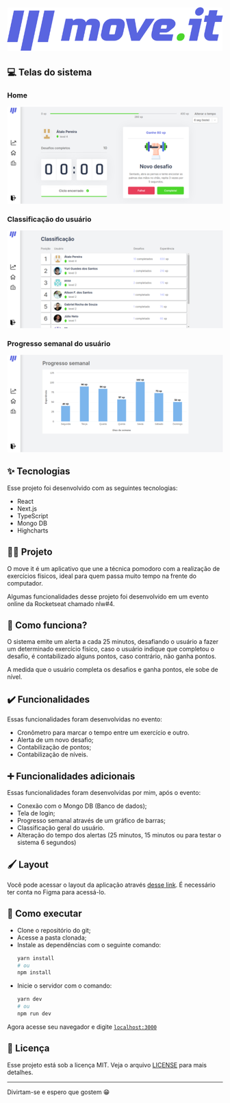 <h1 align="center">
  <img alt="move.it" title="move.it" src=".github/logo.png" />
</h1>

## 💻 Telas do sistema

### Home
<img alt="home" title="home" src=".github/home.png" />

### Classificação do usuário
<img alt="classification" title="classification" src=".github/classification.png" />

### Progresso semanal do usuário
<img alt="progress" title="progress" src=".github/progress.png" />

## ✨ Tecnologias

Esse projeto foi desenvolvido com as seguintes tecnologias:
- React
- Next.js
- TypeScript
- Mongo DB
- Highcharts


## 👨‍💻 Projeto

O move it é um aplicativo que une a técnica pomodoro com a realização de exercícios físicos, ideal para quem passa muito tempo na frente do computador.

Algumas funcionalidades desse projeto foi desenvolvido em um evento online da Rocketseat chamado nlw#4.

## 🤔 Como funciona?

O sistema emite um alerta a cada 25 minutos, desafiando o usuário a fazer um determinado exercício físico, caso o usuário indique que completou o desafio, é contabilizado alguns pontos, caso contrário, não ganha pontos.

A medida que o usuário completa os desafios e ganha pontos, ele sobe de nível.

## ✔️ Funcionalidades

Essas funcionalidades foram desenvolvidas no evento:

- Cronômetro para marcar o tempo entre um exercício e outro.
- Alerta de um novo desafio;
- Contabilização de pontos;
- Contabilização de níveis.

## ➕ Funcionalidades adicionais

Essas funcionalidades foram desenvolvidas por mim, após o evento:

- Conexão com o Mongo DB (Banco de dados);
- Tela de login;
- Progresso semanal através de um gráfico de barras;
- Classificação geral do usuário.
- Alteração do tempo dos alertas (25 minutos, 15 minutos ou para testar o sistema 6 segundos)

## 🖌️ Layout

Você pode acessar o layout da aplicação através [desse link](https://www.figma.com/file/jSEr5tgBb2bUTKUHrejwA7/Move.it-1.0-Copy?node-id=160%3A2761). É necessário ter conta no Figma para acessá-lo.

## 🚀 Como executar

- Clone o repositório do git;
- Acesse a pasta clonada;
- Instale as dependências com o seguinte comando: 
  ```bash 
  yarn install
  # ou
  npm install
  ```
- Inicie o servidor com o comando:
  ```bash
  yarn dev
  # ou
  npm run dev
  ``` 
Agora acesse seu navegador e digite 
[`localhost:3000`](http://localhost:3000)

## 📄 Licença

Esse projeto está sob a licença MIT. Veja o arquivo [LICENSE](https://github.com/atalopereira/moveit/blob/main/LICENSE.md) para mais detalhes.

---
Divirtam-se e espero que gostem 😁